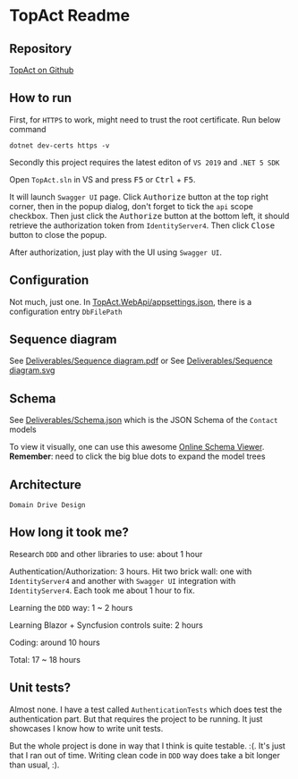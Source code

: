 # TopAct Readme

## Repository
[TopAct on Github](https://github.com/imgen/TopAct)

## How to run
First, for `HTTPS` to work, might need to trust the root certificate. Run below command

	dotnet dev-certs https -v

Secondly this project requires the latest editon of `VS 2019` and `.NET 5 SDK`

Open `TopAct.sln` in VS and press <kbd>F5</kbd> or <kbd>Ctrl</kbd> + <kbd>F5</kbd>. 

It will launch `Swagger UI` page. Click <kbd>Authorize</kbd> button at the top right corner, then in the popup dialog, don't forget to tick the `api` scope checkbox. Then just click the  <kbd>Authorize</kbd> button at the bottom left, it should retrieve the authorization token from `IdentityServer4`. Then click <kbd>Close</kbd> button to close the popup. 

After authorization, just play with the UI using `Swagger UI`. 

## Configuration
Not much, just one. In [TopAct.WebApi/appsettings.json](https://github.com/imgen/TopAct/blob/master/TopAct.WebApi/appsettings.json), there is a configuration entry `DbFilePath`

## Sequence diagram
See [Deliverables/Sequence diagram.pdf](https://github.com/imgen/TopAct/blob/master/Deliverables/Sequence%20diagram.pdf) or See [Deliverables/Sequence diagram.svg](https://github.com/imgen/TopAct/blob/master/Deliverables/Sequence%20diagram.svg)

## Schema
See [Deliverables/Schema.json](https://github.com/imgen/TopAct/blob/master/Deliverables/schema.json) which is the JSON Schema of the `Contact` models

To view it visually, one can use this awesome [Online Schema Viewer](https://navneethg.github.io/jsonschemaviewer/). **Remember**: need to click the big blue dots to expand the model trees

## Architecture

	Domain Drive Design
	
## How long it took me?
 Research `DDD` and other libraries to use: about 1 hour
 
 Authentication/Authorization: 3 hours. Hit two brick wall: one with `IdentityServer4` and another with `Swagger UI` integration with `IdentityServer4`. Each took me about 1 hour to fix.
 
 Learning the `DDD` way: 1 ~ 2 hours
 
 Learning Blazor + Syncfusion controls suite: 2 hours
 
 Coding: around 10 hours
 
 Total: 17 ~ 18 hours
 
 ## Unit tests?
 Almost none. I have a test called `AuthenticationTests` which does test the authentication part. But that requires the project to be running. It just showcases I know how to write unit tests. 
 
 But the whole project is done in way that I think is quite testable. :(. It's just that I ran out of time. Writing clean code in `DDD` way does take a bit longer than usual, :).
